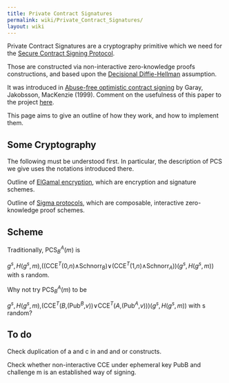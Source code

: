 ```yaml
---
title: Private Contract Signatures
permalink: wiki/Private_Contract_Signatures/
layout: wiki
---
```


Private Contract Signatures are a cryptography primitive which we need
for the [Secure Contract Signing
Protocol](/wiki/Secure_Contract_Signing_Protocol "wikilink").

Those are constructed via non-interactive zero-knowledge proofs
constructions, and based upon the [Decisional
Diffie-Hellman](http://en.wikipedia.org/wiki/Decisional_Diffie%E2%80%93Hellman_assumption)
assumption.

It was introduced in [Abuse-free optimistic contract
signing](http://citeseerx.ist.psu.edu/viewdoc/summary?doi=10.1.1.118.4142)
by Garay, Jakobsson, MacKenzie (1999). Comment on the usefulness of this
paper to the project [here](/wiki/GarayJakobssonMackenzie "wikilink").

This page aims to give an outline of how they work, and how to implement
them.

Some Cryptography
-----------------

The following must be understood first. In particular, the description
of PCS we give uses the notations introduced there.

Outline of [ElGamal encryption](/wiki/ElGamalSchnorr "wikilink"), which are
encryption and signature schemes.

Outline of [Sigma protocols](/wiki/Sigma_Protocols "wikilink"), which are
composable, interactive zero-knowledge proof schemes.

Scheme
------

Traditionally, PCS<sub>*B*</sub><sup>*A*</sup>(*m*) is

*g*<sup>*s*</sup>, *H*(*g*<sup>*s*</sup>, *m*),((CCE<sup>*T*</sup>(0,*n*)∧Schnorr<sub>*B*</sub>)∨(CCE<sup>*T*</sup>(1,*n*)∧Schnorr<sub>*A*</sub>))(*g*<sup>*s*</sup>, *H*(*g*<sup>*s*</sup>, *m*))
 with s random.

Why not try PCS<sub>*B*</sub><sup>*A*</sup>(*m*) to be

*g*<sup>*s*</sup>, *H*(*g*<sup>*s*</sup>, *m*),(CCE<sup>*T*</sup>(*B*,(Pub<sup>*B*</sup>,*v*))∨CCE<sup>*T*</sup>(*A*,(Pub<sup>*A*</sup>,*v*)))(*g*<sup>*s*</sup>, *H*(*g*<sup>*s*</sup>, *m*))
 with s random?

To do
-----

Check duplication of a and c in and and or constructs.

Check whether non-interactive CCE under ephemeral key PubB and challenge
m is an established way of signing.
